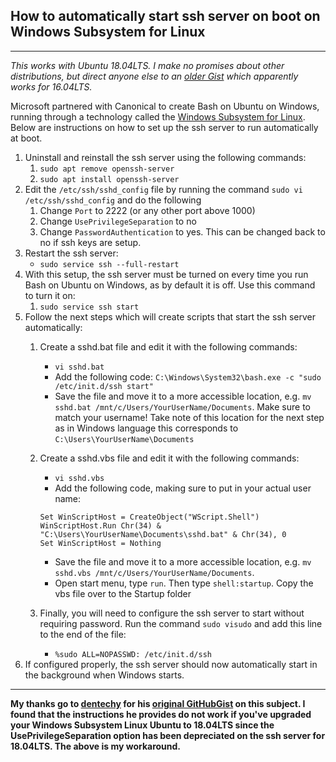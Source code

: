 ## How to automatically start ssh server on boot on Windows Subsystem for Linux
-------------------------------------------------------------------------------
*This works with Ubuntu 18.04LTS. I make no promises about other distributions, but direct anyone else to an [older Gist](https://gist.github.com/dentechy/de2be62b55cfd234681921d5a8b6be11#file-wsl-ssh-server-md) which apparently works for 16.04LTS.*

Microsoft partnered with Canonical to create Bash on Ubuntu on Windows, running through a technology called the [Windows Subsystem for Linux](https://msdn.microsoft.com/en-us/commandline/wsl/install_guide). Below are instructions on how to set up the ssh server to run automatically at boot.

1. Uninstall and reinstall the ssh server using the following commands:
    1. `sudo apt remove openssh-server` 
    2. `sudo apt install openssh-server`
2. Edit the `/etc/ssh/sshd_config` file by running the command `sudo vi /etc/ssh/sshd_config` and do the following
    1. Change `Port` to 2222 (or any other port above 1000)
    2. Change `UsePrivilegeSeparation` to no
    3. Change `PasswordAuthentication` to yes. This can be changed back to no if ssh keys are setup.
3. Restart the ssh server:
    - `sudo service ssh --full-restart`  
4. With this setup, the ssh server must be turned on every time you run Bash on Ubuntu on Windows, as by default it is off. Use this command to turn it on:
    1. `sudo service ssh start`
5. Follow the next steps which will create scripts that start the ssh server automatically:
    1. Create a sshd.bat file and edit it with the following commands:
        - `vi sshd.bat`
        - Add the following code: `C:\Windows\System32\bash.exe -c "sudo /etc/init.d/ssh start"`
        - Save the file and move it to a more accessible location, e.g. `mv sshd.bat /mnt/c/Users/YourUserName/Documents`. Make sure to match your username! Take note of this location for the next step as in Windows language this corresponds to `C:\Users\YourUserName\Documents`
    2. Create a sshd.vbs file and edit it with the following commands:
        - `vi sshd.vbs` 
        - Add the following code, making sure to put in your actual user name: 

        ```
        Set WinScriptHost = CreateObject("WScript.Shell")
        WinScriptHost.Run Chr(34) & "C:\Users\YourUserName\Documents\sshd.bat" & Chr(34), 0
        Set WinScriptHost = Nothing
        ```

        - Save the file and move it to a more accessible location, e.g. `mv sshd.vbs /mnt/c/Users/YourUserName/Documents`.
        - Open start menu, type `run`. Then type `shell:startup`. Copy the vbs file over to the Startup folder
    3. Finally, you will need to configure the ssh server to start without requiring password. Run the command `sudo visudo` and add this line to the end of the file:
        - `%sudo ALL=NOPASSWD: /etc/init.d/ssh`
6. If configured properly, the ssh server should now automatically start in the background when Windows starts.

---

**My thanks go to [dentechy](https://gist.github.com/dentechy) for his [original GitHubGist](https://gist.github.com/dentechy/de2be62b55cfd234681921d5a8b6be11#file-wsl-ssh-server-md) on this subject. I found that the instructions he provides do not work if you've upgraded your Windows Subsystem Linux Ubuntu to 18.04LTS since the UsePrivilegeSeparation option has been depreciated on the ssh server for 18.04LTS. The above is my workaround.**